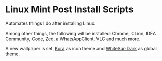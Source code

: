 # Linux Mint Post Install Scripts

Automates things I do after installing Linux.

Among other things, the following will be installed: Chrome, CLion, IDEA Community, Code, Zed, a WhatsAppClient, VLC and much more.

A new wallpaper is set, [Kora](https://www.gnome-look.org/p/1256209/) as icon theme and [WhiteSur-Dark](https://www.gnome-look.org/p/1403328/) as global theme.

